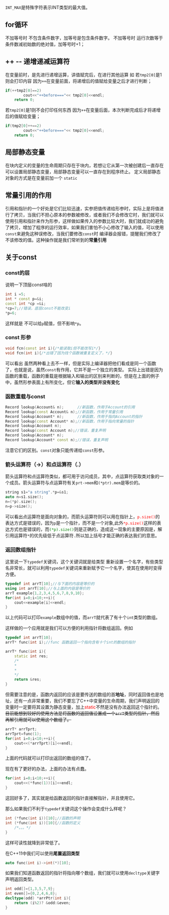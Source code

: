 `INT_MAX`是特殊字符表示INT类型的最大值。

## for循环 
不加等号时 不包含条件数字，加等号是包含条件数字。
不加等号时 运行次数等于条件数减初始数的绝对值，加等号时+1；

## ++ -- 递增递减运算符
在变量前时，是先进行递增运算，讲值赋完后，在进行其他运算
如
若`tmp2[0]`是1则会打印内容 因为`++`在变量前面，将递增后的值赋给变量之后才进行判断；

```cpp
if(++tmp2[0]==2)
        cout<<"++before==="<< tmp2[0]<<endl;
    return 0;
```

若`tmp2[0]`是1则不会打印任何东西 因为`++`在变量后面，本次判断完成后才将递增后的值赋给变量；
```cpp
if(tmp2[0]++==2)
        cout<<"++before==="<< tmp2[0]<<endl;
    return 0;
```

## 局部静态变量
在块内定义的变量的生命周期只存在于块内，若想让它从第一次被创建后一直存在可以设置局部静态变量，局部静态变量可以一直存在到程序终止。
定义局部静态对象的方式是在变量前加一个 ``static``


## 常量引用的作用
引用和指针的一个好处是它们比较迅速，实参把值传递给形参时，实际上是将值进行了拷贝，当我们不担心原本的参数被修改，或者我们不会修改它时，我们就可以使用引用和指针来作为形参，这样做如果传入的参数比较大时，我们就成功的避免了拷贝，增加了程序的运行效率，如果我们害怕不小心修改了输入的值，可以使用`const`来避免这种误修改，当我们要修改``const``时 编译器会报错，提醒我们修改了不该修改的值。这种操作就是我们常听到的**常量引用**                                                                                                                                

## 关于const
### const的层
说明一下顶层const啥的
```cpp
int i =5;
int * const p=&i; 
const int *cp =&i;
*cp=7;//错误，底层const不能改变i
*p=6;
```
这样就是 不可以给``p``赋值，但不影响``*p``。

### const 形参
```cpp
void fcn(const int i){/*能读取i但不能改写i*/}
void fcn(int i){/*出错了因为找个函数被重复定义了，*/}
```
可以看出 虽然两种看上去不一样，但是实际上编译器把他们看成是同一个函数了，也就是说，虽然`const`有作用，它并不是一个独立的类型。
实际上出错是因为函数的重载，函数的重载是根据输入和输出的区别来判断的，但是在上面的例子中，虽然形参表面上有所变化，但它**输入的类型并没有变化**

### 函数重载与const

```cpp
Record lookup(Account& n);		//新函数，作用于Account的引用
Record lookup(const Account& n);//新函数，作用于常量引用
Record lookup(Account* n);		//新函数，作用于指向Account的指针
Record lookup(const Account* n);//新函数，作用于指向常量的指针
Record lookup(Account n);		
Record lookup(const Account n);//错误，重复声明
Record lookup(Account* n);		
Record lookup(Account* const n);//错误，重复声明
```

注意它们的区别。`const`对象只能传递给`const`形参。


### 箭头运算符（->）和点运算符（.）
箭头运算符和点运算符类似，都可用于访问成员，其中，点运算符获取类对象的一个成员。箭头运算符与点运算符有关`prt->mem`和`(*ptr).mem`是等价的。
```cpp
string s1="a string".*p=&s1;
auto n=s1.size();
n=(*p).size();
n=p->size();
```
可以看出点运算符是面向对象的，而箭头运算符则可以用在指针上，<font color=red>`p.size()`</font>的表达方式是错误的，因为`p`是一个指针，而不是一个对象,此外<font color=red>`*p.size()`</font>这样的表达方式也是错误的，而<font color=green>`(*p).size()`</font>则是正确的，造成这一现象的主要原因是，解引用运算符`*`的优先级低于点运算符`.`所以加上括号才能正确的表达我们的意思。

### 返回数组指针

这里说一下``typedef``关键词，这个关键词就是给类型 重新设置一个名字，有些类型名非常长，就可以利用`typedef`关键词来重新赋予它一个名字，使其在使用时变得方便。

```cpp
typedef int arrT[10];//与下面的内容是等价的
using int arrT[10];//与上面的内容是等价的
arrT example{1,2,3,4,5,6,7,8,9,10};
for(int i=0;i<10;++i){
    cout<<example[i]<<endl;
}
```

以上代码可以打印`example`数组中的值，而`arrT`就代表了有十个`int`类型的数组。

这样做的一个应用就是我们可以方便的利用指针将数组返回。例如

```cpp
typedef int arrT[10];
arrT* func(int i);//func 函数返回一个指向含有十个int的数组的指针

arrT* func(int i){
    static int res;
    /*
    *
    *
    */
    return &res;
}
```

但需要注意的是，函数内返回的应该是要传送的数组的首**地址**，同时返回值也是地址，还有一点非常重要，我们不要忘了C++中变量的生命周期，我们声明返回的变量时一定要将其设置为静态变量，加上<font color=red>static</font>不然是没有办法返回这个指针的。~~目前能想到较好的使用方法是将函数的返回值设置成一个`arrT`类型的指针，然后再解引用就可以使用这个数组了。~~

```cpp
arrT* arrTprt;
arrTprt=func(1);
for(int i=0;i<10;++i){
    cout<<(*arrTprt)[i]<<endl;
}
```

上面的代码就可以打印出返回的数组的值了。

现在有了更好的办法，上面的办法有点蠢。

```cpp
for(int i=0;i<10;++i){
    cout<<(*func(1))[i]<<endl;
}
```

这回好多了，其实就是给函数返回的指针直接解指针，并且使用它。

那么如果我们不利于`typedef`关键词这个操作会变成什么样呢？

```cpp
int (*func(int i))[10];//函数的声明
int (*func(int i))[10]{//函数的定义
    /*。。。*/
}
```

这样可读性就降到非常低了。

在C++11中我们可以使用**尾置返回类型**

```cpp
auto func(int i)->int(*)[10];
```

如果我们知道函数返回的指针将指向哪个数组，我们就可以使用`decltype`关键字声明返回类型。

```cpp
int odd[]={1,3,5,7,9};
int even[]={0,2,4,6,8};
decltype(odd) *arrPtr(int i){
    return (i%2)? &odd:&even;
}
```

## 





